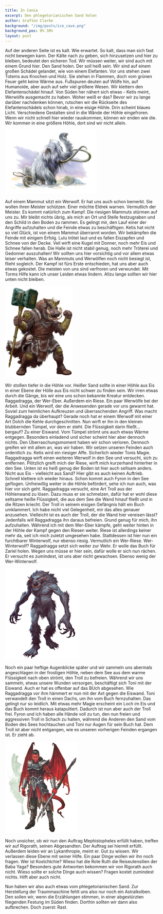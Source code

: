 ```yaml
---
title: In Cania
excerpt: Den phlegetorianischen Sand holen
author: Grafton Clarke
background: "/img/posts/ice_cave.png"
background_pos: 0% 30%
layout: post
---
```


Auf der anderen Seite ist es kalt. Wie erwartet. So kalt, dass man sich fast
nicht bewegen kann. Der Kälte nach zu geben, sich hinzusetzen und hier zu
bleiben, bedeutet den sicheren Tod. Wir müssen weiter, wir sind auch mit einem
Grund hier. Den Sand holen. Der soll heiß sein. Wir sind auf einem großen
Schädel gelandet, wie von einem Elefanten. Vor uns stehen zwei Totems aus
Knochen und Holz. Sie stehen in Flammen, doch vom grünen Feuer geht keine Wärme
aus. Fußspuren deuten auf Wölfe hin, auf Humanoide, aber auch auf sehr viel
größere Wesen. Wir klettern den Elefantenschädel hinauf. Von Süden her nähert
sich etwas - Ketis meint, Werwölfe ausgemacht zu haben. Woher weiß er das? Bevor
wir zu lange darüber nachdenken können, rutschen wir die Rückseite des
Elefantenschädels schon hinab, in eine eisige Höhle. Drin scheint blaues Licht.
Verschiedene Gestalten sind in die Wände der Höhle eingefroren. Wenn wir nicht
schnell hier wieder rauskommen, können wir enden wie die. Wir kommen in eine
größere Höhle, dort sind wir nicht allein.

![Mammut](/img/posts/mammoth.png)

Auf einem Mammut sitzt ein Werwolf. Er hat uns auch schon bemerkt. Sie wollen
ihren Meister schützen. Einer möchte Eldrek warnen. Vermutlich der Meister. Es
kommt natürlich zum Kampf. Die riesigen Mammuts stürmen auf uns zu. Mir bleibt
nichts übrig, als mich an Ort und Stelle festzugraben und den Schild in den
Boden zu rammen. Es gelingt mir, den Lauf einer der Angriffe aufzuhalten und die
Feinde etwas zu beschäftigen. Ketis hat nicht so viel Glück, ist von einem
Mammut überrannt worden. Wir bekämpfen die Feinde mit einigem Erfolg. Lulu
trötet laut und es fallen Eiszapfen und Schnee von der Decke. Veil wirft eine
Kugel mit Donner, noch mehr Eis und Schnee fallen herab. Die Halle ist nicht
stabil genug, noch mehr Tröterei und Gedonner auszuhalten! Wir sollten uns hier
vorsichtig und vor allem etwas leiser verhalten. Was an Mammuts und Werwölfen
noch nicht besiegt ist, flieht sogleich. Der Kampf ist fürs Erste entschieden,
hat uns aber auch etwas gekostet. Die meisten von uns sind verfroren und
verwundet. Mit Torms Hilfe kann ich unser Leiden etwas lindern. Allzu lange
sollten wir hier unten nicht bleiben.

![Raggadragga](/img/posts/Raggadragga.png)

Wir stoßen tiefer in die Höhle vor. Heißer Sand sollte in einer Höhle aus Eis in
einer Ebene der Hölle aus Eis nicht schwer zu finden sein. Wir irren etwas durch
die Gänge, bis wir eine uns schon bekannte Kreatur entdecken. Raggadragga, der
Wer-Eber. Außerdem ein Riese. Ein paar Werwölfe bei der Arbeit. Und ein Werwolf,
der die Anwesenden gerade vor uns gewarnt hat. Soviel zum heimlichen Aufkreuzen
und überraschenden Angriff. Was macht Raggadragga da überhaupt? Gerade noch hat
er einem Werwolf mit einer Art Dolch die Kehle durchgeschnitten. Nun wirft er
ihn in den kleinen blubbernden Tümpel, vor dem er steht. Die Flüssigkeit darin
fließt... bergauf? Zu einer Eiswand. Vom Tümpel strömt uns auch etwas Wärme entgegen.
Besonders einladend und sicher scheint hier aber dennoch nichts. Den Überraschungsmoment
haben wir schon verloren. Dennoch greifen wir mit allem an, was wir haben. Wir
setzen unseren Feinden auch ordentlich zu. Ketis wird ein riesiger Affe.
Sicherlich wieder Tonis Magie. Raggadragga wirft einen weiteren Werwolf in den
See und versucht, sich zu entfernen. Plötzlich greift mich der Riese, wirft mich
kurzerhand hinterher in den See. Unten ist es heiß genug der Boden ist hier auch
seltsam anders. Nicht aus Eis - vielleicht aus Sand? Hier gibt es auch keinen
Auftrieb. Schnell klettere ich wieder hinaus. Schon kommt auch Fyron in den See
geflogen. Unfreiwillig weiter in die Höhle befördert, sehe ich nun auch, was
hier vor sich geht. Raggadragga versucht, eine Art Troll aus der Höhlenwand zu
lösen. Dazu muss er sie schmelzen, dafür hat er wohl diese seltsame heiße
Flüssigkeit, die aus dem See die Wand hinauf fließt und in die Ritzen kriecht.
Der Troll in seinem eisigen Gefängnis hält ein Buch umklammert. Ich habe nicht
viel Gelegenheit, mir das alles genauer anzusehen. Vielleicht ist es auch der
Troll, der die Wand hier vereisen lässt? Jedenfalls will Raggadragga ihn daraus
befreien. Grund genug für mich, ihn aufzuhalten. Während ich mit dem Wer-Eber
kämpfe, geht weiter hinten in der Höhle der Kampf gegen den Riesen weiter. Riese
ist allerdings keiner mehr da, seit ich mich zuletzt umgesehen habe. Stattdessen
ist hier nun ein furchtbarer Winterwolf, nur ebenso riesig. Vermutlich ein
Wer-Riese. Wer-Winterwolf? Raggadragga setzt sich weiter zur Wehr. Er wolle das
Buch für Zariel holen. Wegen uns müsse er hier sein, dafür wolle er sich nun
rächen. Er versucht es zumindest, ist uns aber nicht gewachsen. Ebenso wenig der
Wer-Winterwolf.

![Eistroll](/img/posts/ice_troll.png)

Noch ein paar heftige Augenblicke später und wir sammeln uns abermals
angeschlagen in der frostigen Höhle, neben dem See aus dem warme Flüssigkeit
nach oben strömt, den Troll zu befreien. Während wir uns sammeln, etwas unsere
Wunden versorgen, beschäftigt sich Toni mit der Eiswand. Auch er hat es offenbar
auf das BUch abgesehen. Wie Raggadragga vor ihm hämmert er nun mit der Axt gegen
die Eiswand. Toni verwandelt den Troll in einen Dachs, um ihn vom Buch
fernzuhalten. Das gelingt nur so leidlich. Mit etwas mehr Magie erscheint ein
Loch im Eis und das Buch kommt heraus katapultiert. Dadurch ist nun aber auch
der Troll frei. Fyron und ich haben alle Hände voll zu tun, den nun freien und
aggressiven Troll in Schach zu halten, während die Anderen den Sand vom Boden
des Sees hochtauchen und Toni nur Augen für sein Buch hat. Dem Troll ist aber
nicht entgangen, wie es unseren vorherigen Feinden ergangen ist. Er zieht ab.

![Rigorath](/img/posts/rigorath.png)

Noch unsicher, ob wir nun den Auftrag Mephistopheles erfüllt haben, treffen wir
auf Rigorath, seinen Abgesandten. Der Auftrag sei hiermit erfüllt. Außerdem
leiden wir an Lykanthropie, meint er. Gut zu wissen. Wir verlassen diese Ebene
mit seiner Hilfe. Ein paar Dinge wollen wir ihn noch fragen. Wer ist Kostchtchie?
Wieso hat die Rote Ruth die Reiseutensilien der Baba Yaga? Besonders gute
Antworten bekommen wir von Rigorath auch nicht. Wieso sollte er solche Dinge
auch wissen? Fragen kostet zumindest nichts. Hilft aber auch nicht.

Nun haben wir also auch etwas vom phlegetorianischen Sand. Zur Herstellung der
Traummaschine fehlt uns also nur noch ein Astralkolben. Den sollen wir, wenn die
Erzählungen stimmen, in einer abgestürzten fliegenden Festung im Süden finden.
Dorthin sollten wir dann also aufbrechen. Doch zuerst: Rast.
